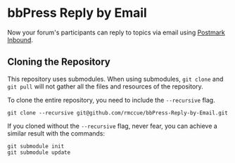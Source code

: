 # bbPress Reply by Email

Now your forum's participants can reply to topics via email using 
[Postmark Inbound](http://postmarkapp.com/inbound).

## Cloning the Repository
This repository uses submodules. When using submodules, `git clone` and 
`git pull` will not gather all the files and resources of the repository.

To clone the entire repository, you need to include the `--recursive` flag.

```
git clone --recursive git@github.com/rmccue/bbPress-Reply-by-Email.git
```

If you cloned without the `--recursive` flag, never fear, you can achieve 
a similar result with the commands:

```
git submodule init
git submodule update
```
